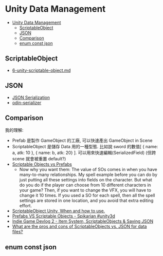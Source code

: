 # Unity Data Management

<!-- TOC -->
* [Unity Data Management](#unity-data-management)
  * [ScriptableObject](#scriptableobject)
  * [JSON](#json)
  * [Comparison](#comparison)
  * [enum const json](#enum-const-json-)
<!-- TOC -->

## ScriptableObject

- [6-unity-scriptable-object.md](6-unity-scriptable-object.md)

## JSON

* [JSON Serialization](https://docs.unity3d.com/Manual/json-serialization.html)
* [odin-serializer](https://github.com/TeamSirenix/odin-serializer)

## Comparison

我的理解:

- Prefab 是製作 GameObject 的工廠, 可以快速產出 GameObject in Scene
- ScriptableObject 是儲存 Data 用的一種型態. 比如說 sword 的數值[ { name: a, atk: 10 }, { name: b, atk: 20} ].
  可以用來快速編輯(SerializedField) (但跨 scene 就會被重置 default?)
- [Scriptable Objects vs Prefabs](https://www.reddit.com/r/Unity3D/comments/134qpok/scriptable_objects_vs_prefabs/)
  - Now why you want them: The value of SOs comes in when you have many-to-many relationships. My spell example before
    you can do by just putting all these settings into fields on the character. But what do you do if the player
    can choose from 10 different characters in your game? Then, if you want to change the VFX, you will have to change
    it
    10 times. If you used a SO for each spell, then all the spell settings are stored in one location, and you avoid
    that
    extra editing effort.
- [ScriptableObject Unity, When and how to use.](https://www.youtube.com/watch?v=IB14q9EQrVQ)
- [Prefabs VS Scriptable Objects - Spikarian #unity3d](https://www.youtube.com/watch?v=im2RQ9x47nE)
- [Indie Game Devlog 2 - Item System, ScriptableObjects & Saving JSON](https://www.youtube.com/watch?v=xgJ_Q0leKlE)
- [What are the pros and cons of ScriptableObjects vs. JSON for data files?](https://discussions.unity.com/t/what-are-the-pros-and-cons-of-scriptableobjects-vs-json-for-data-files/200754/2)

## enum const json 

